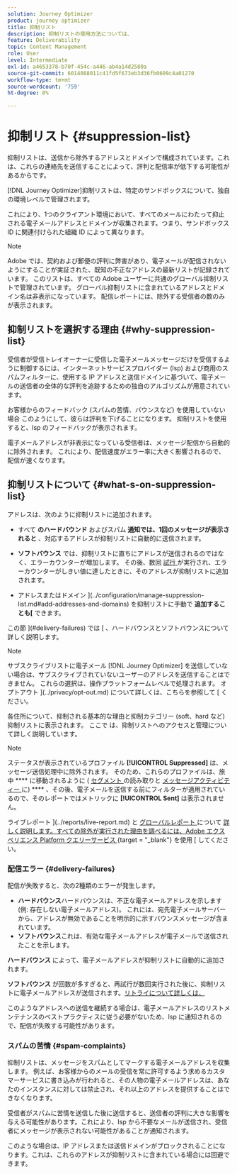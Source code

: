 ```yaml
---
solution: Journey Optimizer
product: journey optimizer
title: 抑制リスト
description: 抑制リストの使用方法については、
feature: Deliverability
topic: Content Management
role: User
level: Intermediate
exl-id: a4653378-b70f-454c-a446-ab4a14d2580a
source-git-commit: 6014088011c41fd5f673eb3d36fb0609c4a01270
workflow-type: tm+mt
source-wordcount: '759'
ht-degree: 0%

---
```


# 抑制リスト {#suppression-list}

抑制リストは、送信から除外するアドレスとドメインで構成されています。これは、これらの連絡先を送信することによって、評判と配信率が低下する可能性があるからです。

[!DNL Journey Optimizer]抑制リストは、特定のサンドボックスについて、独自の環境レベルで管理されます。

これにより、1つのクライアント環境において、すべてのメールにわたって抑止される電子メールアドレスとドメインが収集されます。つまり、サンドボックス ID に関連付けられた組織 ID によって異なります。

>[!NOTE]
>
>Adobe では、契約および郵便の評判に弊害があり、電子メールが配信されないようにすることが実証された、既知の不正なアドレスの最新リストが記録されています。 このリストは、すべての Adobe ユーザーに共通のグローバル抑制リストで管理されています。 グローバル抑制リストに含まれているアドレスとドメイン名は非表示になっています。 配信レポートには、除外する受信者の数のみが表示されます。

## 抑制リストを選択する理由 {#why-suppression-list}

受信者が受信トレイオーナーに受信した電子メールメッセージだけを受信するように制御するには、インターネットサービスプロバイダー (Isp) および商用のスパムフィルターに、使用する IP アドレスと送信ドメインに基づいて、電子メールの送信者の全体的な評判を追跡するための独自のアルゴリズムが用意されています。

お客様からのフィードバック (スパムの苦情、バウンスなど) を使用していない場合 このようにして、彼らは評判を下げることになります。 抑制リストを使用すると、Isp のフィードバックが表示されます。

電子メールアドレスが非表示になっている受信者は、メッセージ配信から自動的に除外されます。 これにより、配信速度がエラー率に大きく影響されるので、配信が速くなります。

## 抑制リストについて {#what-s-on-suppression-list}

アドレスは、次のように抑制リストに追加されます。

* すべて **のハードバウンド** およびスパム **通知では、1回のメッセージが表示されると** 、対応するアドレスが抑制リストに自動的に送信されます。

* **ソフトバウンス** では、抑制リストに直ちにアドレスが送信されるのではなく、エラーカウンターが増加します。 その後、数回 [ 試行 ](../configuration/retries.md) が実行され、エラーカウンターがしきい値に達したときに、そのアドレスが抑制リストに追加されます。

* アドレスまたはドメイン ](../configuration/manage-suppression-list.md#add-addresses-and-domains) を抑制リストに手動で **追加することも[** できます。

この節 ](#delivery-failures) では [ 、ハードバウンスとソフトバウンスについて詳しく説明します。

>[!NOTE]
>
>サブスクライブリストに電子メール [!DNL Journey Optimizer] を送信していない場合は、サブスクライブされていないユーザーのアドレスを送信することはできません。 これらの選択は、操作プラットフォームレベルで処理されます。 オプトアウト ](../privacy/opt-out.md) について詳しくは、こちらを参照して [ ください。

各住所について、抑制される基本的な理由と抑制カテゴリー (soft、hard など) 抑制リストに表示されます。 ここで [ ](../configuration/manage-suppression-list.md) は、抑制リストへのアクセスと管理について詳しく説明しています。

>[!NOTE]
>
>ステータスが表示されているプロファイル **[!UICONTROL Suppressed]** は、メッセージ送信処理中に除外されます。 そのため、これらのプロファイルは、旅中 **** に移動されるように ( [ セグメント ](../building-journeys/read-segment.md) の読み取りと [ メッセージアクティビティー ](../building-journeys/journeys-message.md) に) **** 、その後、電子メールを送信する前にフィルターが適用されているので、そのレポートではメトリックに **[!UICONTROL Sent]** は表示されません。
>
>ライブレポート ](../reports/live-report.md) と [ グローバルレポート ](../reports/global-report.md) について [ 詳しく説明します。すべての除外が実行された理由を調べるには、Adobe エクスペリエンス Platform クエリーサービス ](https://experienceleague.adobe.com/docs/experience-platform/query/api/getting-started.html) {target = &quot;_blank&quot;} を使用 [ してください。

### 配信エラー {#delivery-failures}

配信が失敗すると、次の2種類のエラーが発生します。

* **ハードバウンス**&#x200B;ハードバウンスは、不正な電子メールアドレスを示します (例: 存在しない電子メールアドレス)。 これには、宛先電子メールサーバーから、アドレスが無効であることを明示的に示すバウンスメッセージが含まれています。
* **ソフトバウンス**&#x200B;これは、有効な電子メールアドレスが電子メールで送信されたことを示します。

**ハードバウンス** によって、電子メールアドレスが抑制リストに自動的に追加されます。

**ソフトバウンス** <!--or an **ignored** error--> が回数が多すぎると、再試行が数回実行された後に、抑制リストに電子メールアドレスが送信されます。[リトライについて詳しくは、](../configuration/retries.md)

このようなアドレスへの送信を継続する場合は、電子メールアドレスのリストメンテナンスのベストプラクティスに従う必要がないため、Isp に通知されるので、配信が失敗する可能性があります。

### スパムの苦情 {#spam-complaints}

抑制リストは、メッセージをスパムとしてマークする電子メールアドレスを収集します。 例えば、お客様からのメールの受信を常に許可するよう求めるカスタマーサービスに書き込みが行われると、その人物の電子メールアドレスは、あなたのインスタンスに対しては禁止され、それ以上のアドレスを提供することはできなくなります。

受信者がスパムに苦情を送信した後に送信すると、送信者の評判に大きな影響を与える可能性があります。これにより、Isp から不要なメールが送信され、受信者にメッセージが表示されない可能性があることが通知されます。

このような場合は、IP アドレスまたは送信ドメインがブロックされることになります。これは、これらのアドレスが抑制リストに含まれている場合には回避できます。
